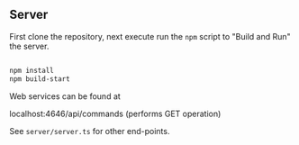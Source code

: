 ## Server
First clone the repository, next execute run the `npm` script to "Build and Run" the server.

```bash

npm install
npm build-start

```
Web services can be found at

localhost:4646/api/commands  (performs GET operation)

See `server/server.ts`  for other end-points.